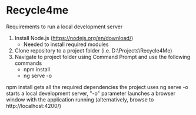 # Recycle4me

Requirements to run a local development server

1. Install Node.js (https://nodejs.org/en/download/)
    - Needed to install required modules
2. Clone repository to a project folder (i.e. D:\Projects\Recycle4Me\)
3. Navigate to project folder using Command Prompt and use the following commands
    - npm install
    - ng serve -o
  
npm install gets all the required dependencies the project uses
ng serve -o starts a local development server, "-o" parameter launches a browser window with the application running (alternatively, browse to http://localhost:4200/)
